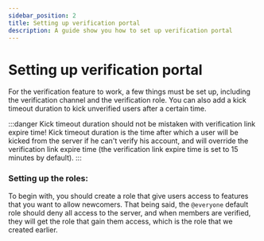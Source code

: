 ```yaml
---
sidebar_position: 2
title: Setting up verification portal
description: A guide show you how to set up verification portal
---
```


# Setting up verification portal

For the verification feature to work, a few things must be set up, including the verification channel and the verification role. You can also add a kick timeout duration to kick unverified users after a certain time.

:::danger
Kick timeout duration should not be mistaken with verification link expire time! Kick timeout duration is the time after which a user will be kicked from the server if he can't verify his account, and will override the verification link expire time (the verification link expire time is set to 15 minutes by default).
:::

### Setting up the roles:

To begin with, you should create a role that give users access to features that you want to allow newcomers. That being said, the `@everyone` default role should deny all access to the server, and when members are verified, they will get the role that gain them access, which is the role that we created earlier.